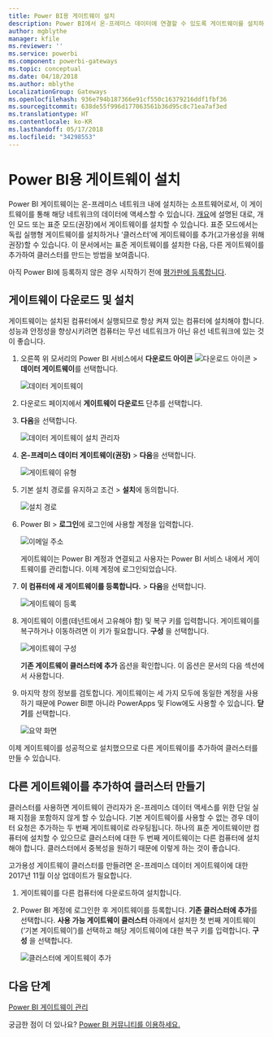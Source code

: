 ```yaml
---
title: Power BI용 게이트웨이 설치
description: Power BI에서 온-프레미스 데이터에 연결할 수 있도록 게이트웨이를 설치하는 방법을 알아봅니다.
author: mgblythe
manager: kfile
ms.reviewer: ''
ms.service: powerbi
ms.component: powerbi-gateways
ms.topic: conceptual
ms.date: 04/18/2018
ms.author: mblythe
LocalizationGroup: Gateways
ms.openlocfilehash: 936e794b187366e91cf550c16379216ddf1fbf36
ms.sourcegitcommit: 638de55f996d177063561b36d95c8c71ea7af3ed
ms.translationtype: HT
ms.contentlocale: ko-KR
ms.lasthandoff: 05/17/2018
ms.locfileid: "34298553"
---
```

# <a name="install-a-gateway-for-power-bi"></a>Power BI용 게이트웨이 설치

Power BI 게이트웨이는 온-프레미스 네트워크 내에 설치하는 소프트웨어로서, 이 게이트웨이를 통해 해당 네트워크의 데이터에 액세스할 수 있습니다. [개요](service-gateway-getting-started.md)에 설명된 대로, 개인 모드 또는 표준 모드(권장)에서 게이트웨이를 설치할 수 있습니다. 표준 모드에서는 독립 실행형 게이트웨이를 설치하거나 ‘클러스터’에 게이트웨이를 추가(고가용성을 위해 권장)할 수 있습니다. 이 문서에서는 표준 게이트웨이를 설치한 다음, 다른 게이트웨이를 추가하여 클러스터를 만드는 방법을 보여줍니다.

아직 Power BI에 등록하지 않은 경우 시작하기 전에 [평가판에 등록합니다](https://app.powerbi.com/signupredirect?pbi_source=web).


## <a name="download-and-install-a-gateway"></a>게이트웨이 다운로드 및 설치

게이트웨이는 설치된 컴퓨터에서 실행되므로 항상 켜져 있는 컴퓨터에 설치해야 합니다. 성능과 안정성을 향상시키려면 컴퓨터는 무선 네트워크가 아닌 유선 네트워크에 있는 것이 좋습니다.

1. 오른쪽 위 모서리의 Power BI 서비스에서 **다운로드 아이콘** ![다운로드 아이콘](media/service-gateway-install/icon-download.png) > **데이터 게이트웨이**를 선택합니다.

    ![데이터 게이트웨이](media/service-gateway-install/data-gateway.png)

2. 다운로드 페이지에서 **게이트웨이 다운로드** 단추를 선택합니다.

3. **다음**을 선택합니다.     

    ![데이터 게이트웨이 설치 관리자](media/service-gateway-install/gateway-installer.png)

4. **온-프레미스 데이터 게이트웨이(권장)** >  **다음**을 선택합니다.

    ![게이트웨이 유형](media/service-gateway-install/gateway-type.png)

5. 기본 설치 경로를 유지하고 조건 > **설치**에 동의합니다.

    ![설치 경로](media/service-gateway-install/install-path.png)

6. Power BI > **로그인**에 로그인에 사용할 계정을 입력합니다.

    ![이메일 주소](media/service-gateway-install/email-address.png)

    게이트웨이는 Power BI 계정과 연결되고 사용자는 Power BI 서비스 내에서 게이트웨이를 관리합니다. 이제 계정에 로그인되었습니다.

7. **이 컴퓨터에 새 게이트웨이를 등록합니다.** > **다음**을 선택합니다.

    ![게이트웨이 등록](media/service-gateway-install/register-gateway.png)

8. 게이트웨이 이름(테넌트에서 고유해야 함) 및 복구 키를 입력합니다. 게이트웨이를 복구하거나 이동하려면 이 키가 필요합니다. **구성** 을 선택합니다.

    ![게이트웨이 구성](media/service-gateway-install/configure-gateway.png)

    **기존 게이트웨이 클러스터에 추가** 옵션을 확인합니다. 이 옵션은 문서의 다음 섹션에서 사용합니다.

9. 마지막 창의 정보를 검토합니다. 게이트웨이는 세 가지 모두에 동일한 계정을 사용하기 때문에 Power BI뿐 아니라 PowerApps 및 Flow에도 사용할 수 있습니다. **닫기**를 선택합니다.

    ![요약 화면](media/service-gateway-install/summary-screen.png)

이제 게이트웨이를 성공적으로 설치했으므로 다른 게이트웨이를 추가하여 클러스터를 만들 수 있습니다.


## <a name="add-another-gateway-to-create-a-cluster"></a>다른 게이트웨이를 추가하여 클러스터 만들기

클러스터를 사용하면 게이트웨이 관리자가 온-프레미스 데이터 액세스를 위한 단일 실패 지점을 포함하지 않게 할 수 있습니다. 기본 게이트웨이를 사용할 수 없는 경우 데이터 요청은 추가하는 두 번째 게이트웨이로 라우팅됩니다. 하나의 표준 게이트웨이만 컴퓨터에 설치할 수 있으므로 클러스터에 대한 두 번째 게이트웨이는 다른 컴퓨터에 설치해야 합니다. 클러스터에서 중복성을 원하기 때문에 이렇게 하는 것이 좋습니다.

고가용성 게이트웨이 클러스터를 만들려면 온-프레미스 데이터 게이트웨이에 대한 2017년 11월 이상 업데이트가 필요합니다.

1. 게이트웨이를 다른 컴퓨터에 다운로드하여 설치합니다.

2. Power BI 계정에 로그인한 후 게이트웨이를 등록합니다. **기존 클러스터에 추가**를 선택합니다. **사용 가능 게이트웨이 클러스터** 아래에서 설치한 첫 번째 게이트웨이(‘기본 게이트웨이’)를 선택하고 해당 게이트웨이에 대한 복구 키를 입력합니다. **구성** 을 선택합니다.

    ![클러스터에 게이트웨이 추가](media/service-gateway-install/add-cluster.png)


## <a name="next-steps"></a>다음 단계

[Power BI 게이트웨이 관리](service-gateway-manage.md)

궁금한 점이 더 있나요? [Power BI 커뮤니티를 이용하세요.](http://community.powerbi.com/)